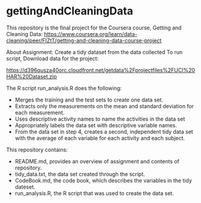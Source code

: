 # gettingAndCleaningData
This repository is the final project for the Coursera course, Getting and Cleaning Data:
https://www.coursera.org/learn/data-cleaning/peer/FIZtT/getting-and-cleaning-data-course-project

About Assignment:
Create a tidy dataset from the data collected 
To run script, Download data for the project:

https://d396qusza40orc.cloudfront.net/getdata%2Fprojectfiles%2FUCI%20HAR%20Dataset.zip

The R script run_analysis.R does the following:

- Merges the training and the test sets to create one data set.
- Extracts only the measurements on the mean and standard deviation for each measurement.
- Uses descriptive activity names to name the activities in the data set
- Appropriately labels the data set with descriptive variable names.
- From the data set in step 4, creates a second, independent tidy data set with the average of each variable for each activity and each subject.

This repository contains:
- README.md, provides an overview of assignment and contents of repository.
- tidy_data.txt, the data set created through the script.
- CodeBook.md, the code book, which describes the variables in the tidy dateset.
- run_analysis.R, the R script that was used to create the data set.
